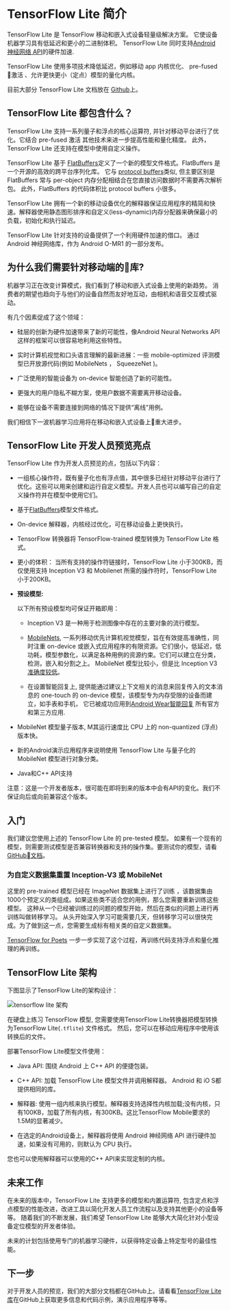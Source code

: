 # TensorFlow Lite 简介

TensorFlow Lite 是 TensorFlow 移动和嵌入式设备轻量级解决方案。 它使设备机器学习具有低延迟和更小的二进制体积。
TensorFlow Lite 同时支持[Android 神经网络
API](https://developer.android.com/ndk/guides/neuralnetworks/index.html)的硬件加速.

TensorFlow Lite 使用多项技术降低延迟，例如移动 app 内核优化、 pre-fused 激活 、允许更快更小（定点）模型的量化内核。

目前大部分 TensorFlow Lite 文档放在  [Github](https://github.com/tensorflow/tensorflow/tree/master/tensorflow/contrib/lite)上。

## TensorFlow Lite 都包含什么？

TensorFlow Lite 支持一系列量子和浮点的核心运算符, 并针对移动平台进行了优化。它结合 pre-fused
激活 其他技术来进一步提高性能和量化精度。 此外，TensorFlow Lite 还支持在模型中使用自定义操作。

TensorFlow Lite 基于
[FlatBuffers](https://google.github.io/flatbuffers/)定义了一个新的模型文件格式。FlatBuffers 是一个开源的高效的跨平台序列化库。 它与
[protocol buffers](https://developers.google.com/protocol-buffers/?hl=en)类似, 但主要区别是FlatBuffers 常与 per-object 内存分配相结合在您直接访问数据时不需要再次解析包。 此外，FlatBuffers 的代码体积比 protocol buffers 小很多。

TensorFlow Lite 拥有一个新的移动设备优化的解释器保证应用程序的精简和快速。解释器使用静态图形排序和自定义(less-dynamic)内存分配器来确保最小的负载，初始化和执行延迟。

TensorFlow Lite 针对支持的设备提供了一个利用硬件加速的借口。 通过 Android 神经​​网络库，作为 Android O-MR1 的一部分发布。

## 为什么我们需要针对移动端的库?

机器学习正在改变计算模式，我们看到了移动和嵌入式设备上使用的新趋势。 消费者的期望也趋向于与他们的设备自然而友好地互动，由相机和语音交互模式驱动。

有几个因素促成了这个领域：

- 硅层的创新为硬件加速带来了新的可能性，像Android Neural Networks API这样的框架可以很容易地利用这些特性。

- 实时计算机视觉和口头语言理解的最新进展：一些 mobile-optimized 评测模型已开放源代码(例如 MobileNets ， SqueezeNet )。

- 广泛使用的智能设备为 on-device 智能创造了新的可能性。

- 更强大的用户隐私不糊方案，使用户数据不需要离开移动设备。

- 能够在设备不需要连接到网络的情况下提供“离线”用例。

我们相信下一波机器学习应用将在移动和嵌入式设备上重大进步。

## TensorFlow Lite 开发人员预览亮点

TensorFlow Lite 作为开发人员预览的点，包括以下内容：

- 一组核心操作符，既有量子化也有浮点值，其中很多已经针对移动平台进行了优化。这些可以用来创建和运行自定义模型。开发人员也可以编写自己的自定义操作符并在模型中使用它们。

- 基于[FlatBuffers](https://google.github.io/flatbuffers/)模型文件格式。

- On-device 解释器，内核经过优化，可在移动设备上更快执行。

- TensorFlow 转换器将 TensorFlow-trained 模型转换为 TensorFlow Lite 格式。

- 更小的体积： 当所有支持的操作符链接时，TensorFlow Lite 小于300KB，而仅使用支持 Inception V3 和 Mobilenet 所需的操作符时，TensorFlow Lite 小于200KB。

- **预设模型:**

    以下所有预设模型均可保证开箱即用：

    - Inception V3 是一种用于检测图像中存在的主要对象的流行模型。

    - [MobileNets](https://github.com/tensorflow/models/blob/master/research/slim/nets/mobilenet_v1.md),
      一系列移动优先计算机视觉模型，旨在有效提高准确性，同时注重 on-device 或嵌入式应用程序的有限资源。它们很小，低延迟，低功耗，模型参数化，以满足各种用例的资源约束。它们可以建立在分类，检测，嵌入和分割之上。 MobileNet 模型比较小，但是比 Inception V3 [准确度较低](https://research.googleblog.com/2017/06/mobilenets-open-source-models-for.html)。

    - 在设置智能回复上, 提供能通过建议上下文相关的消息来回复传入的文本消息的 one-touch 的 on-device 模型，该模型专为内存受限的设备而建立，如手表和手机，
      它已被成功应用到[Android Wear智能回复](https://research.googleblog.com/2017/02/on-device-machine-intelligence.html)
      所有官方和第三方应用.

- MobileNet 模型量子版本, M其运行速度比 CPU 上的 non-quantized (浮点)版本快。

- 新的Android演示应用程序来说明使用 TensorFlow Lite 与量子化的 MobileNet 模型进行对象分类。

- Java和C++ API支持

注意：这是一个开发者版本，很可能在即将到来的版本中会有API的变化。我们不保证向后或向前兼容这个版本。

## 入门

我们建议您使用上述的 TensorFlow Lite 的 pre-tested 模型。 如果有一个现有的模型，则需要测试模型是否兼容转换器和支持的操作集。要测试你的模型，请看[GitHub文档](https://github.com/tensorflow/tensorflow/tree/master/tensorflow/contrib/lite)。

### 为自定义数据集重置 Inception-V3 或 MobileNet

这里的 pre-trained 模型已经在 ImageNet 数据集上进行了训练 ，该数据集由1000个预定义的类组成。如果这些类不适合您的用例，那么您需要重新训练这些模型。 这种从一个已经被训练过的问题的模型开始，然后在类似的问题上进行再训练叫做转移学习。 从头开始深入学习可能需要几天，但转移学习可以很快完成。为了做到这一点，您需要生成标有相关类的自定义数据集。 

[TensorFlow for Poets](https://codelabs.developers.google.com/codelabs/tensorflow-for-poets/)
一步一步实现了这个过程，再训练代码支持浮点和量化推理的再训练。

## TensorFlow Lite 架构

下图显示了TensorFlow Lite的架构设计：

![tensorflow lite 架构](https://www.tensorflow.org/images/tflite-architecture.jpg)

在硬盘上练习 TensorFlow 模型, 您需要使用TensorFlow Lite转换器把模型转换为TensorFlow Lite(`.tflite`) 文件格式。 然后，您可以在移动应用程序中使用该转换后的文件。

部署TensorFlow Lite模型文件使用：

- Java API: 围绕 Android 上 C++ API 的便捷包装。

- C++ API: 加载 TensorFlow Lite 模型文件并调用解释器。 Android 和 iO S都提供相同的库。

- 解释器: 使用一组内核来执行模型。解释器支持选择性内核加载;没有内核，只有100KB，加载了所有内核，有300KB。这比TensorFlow Mobile要求的1.5M的显著减少。

- 在选定的Android设备上，解释器将使用 Android 神经​​网络 API 进行硬件加速，如果没有可用的，则默认为 CPU 执行。

您也可以使用解释器可以使用的C++ API来实现定制的内核。

## 未来工作

在未来的版本中，TensorFlow Lite 支持更多的模型和内置运算符, 包含定点和浮点模型的性能改进，改进工具以简化开发人员工作流程以及支持其他更小的设备等等。 随着我们的不断发展，我们希望 TensorFlow Lite 能够大大简化针对小型设备定位模型的开发者体验。

未来的计划包括使用专门的机器学习硬件，以获得特定设备上特定型号的最佳性能。

## 下一步

对于开发人员的预览，我们的大部分文档都在GitHub上。请看看[TensorFlow Lite
库](https://github.com/tensorflow/tensorflow/tree/master/tensorflow/contrib/lite)在GitHub上获取更多信息和代码示例，演示应用程序等等。


